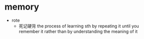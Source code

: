 # memory

- rote
  - 死记硬背 the process of learning sth by repeating it until you remember it rather than by understanding the meaning of it


